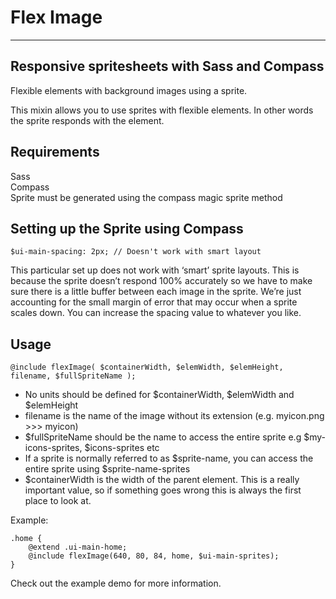 # Flex Image

***

## Responsive spritesheets with Sass and Compass

Flexible elements with background images using a sprite.  

This mixin allows you to use sprites with flexible elements. In other words the sprite responds with the element.


## Requirements

Sass  
Compass  
Sprite must be generated using the compass magic sprite method

## Setting up the Sprite using Compass

	$ui-main-spacing: 2px; // Doesn't work with smart layout

This particular set up does not work with ‘smart’ sprite layouts. This is because the sprite doesn’t respond 100% accurately so we have to make sure there is a little buffer between each image in the sprite. We’re just accounting for the small margin of error that may occur when a sprite scales down. You can increase the spacing value to whatever you like.


## Usage

	@include flexImage( $containerWidth, $elemWidth, $elemHeight, filename, $fullSpriteName );

- No units should be defined for $containerWidth, $elemWidth and $elemHeight
- filename is the name of the image without its extension (e.g. myicon.png >>> myicon)
- $fullSpriteName should be the name to access the entire sprite e.g $my-icons-sprites, $icons-sprites etc
- If a sprite is normally referred to as $sprite-name, you can access the entire sprite using $sprite-name-sprites
- $containerWidth is the width of the parent element. This is a really important value, so if something goes wrong this is always the first place to look at.


Example:

	.home {
		@extend .ui-main-home;
		@include flexImage(640, 80, 84, home, $ui-main-sprites);
	}
	
Check out the example demo for more information.

